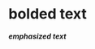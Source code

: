 <html>
    <h1>
        <strong>bolded text<strong>
    </h1>
            <p>
                <em>emphasized text</em>
            </p>

</html>